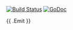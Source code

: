 [![Build Status](https://travis-ci.org/andrewstuart/vtls.svg?branch=master)](https://travis-ci.org/andrewstuart/vtls) [![GoDoc](https://godoc.org/github.com/andrewstuart/vtls?status.svg)](https://godoc.org/github.com/andrewstuart/vtls)

{{ .Emit }}
